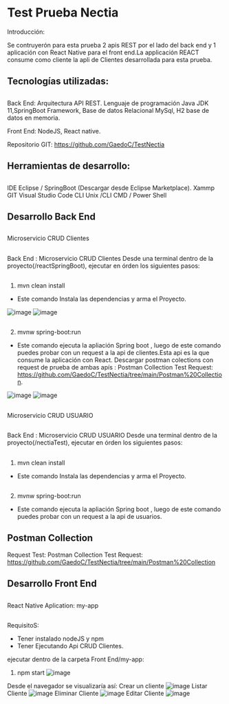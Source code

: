 # Test Prueba Nectia 
Introducción:

Se contruyerón para esta prueba 2 apis REST por el lado del back end y 1 aplicación con React Native para el front end.La applicación REACT consume como cliente la apli de Clientes desarrollada para esta prueba.

##
## Tecnologías utilizadas:
##

Back End: Arquitectura API REST.
 Lenguaje de programación Java JDK 11,SpringBoot Framework, Base de datos Relacional MySql, H2 base de datos en memoria.

Front End:
 NodeJS, React native.

Repositorio GIT: https://github.com/GaedoC/TestNectia

##
## Herramientas de desarrollo:
##
IDE Eclipse / SpringBoot (Descargar desde Eclipse Marketplace).
Xammp
GIT
Visual Studio Code
CLI Unix /CLI CMD / Power Shell
##
##
## Desarrollo Back End
##
Microservicio CRUD Clientes
##
Back End : Microservicio CRUD Clientes
    Desde una terminal dentro de la proyecto(/reactSpringBoot), ejecutar en órden los siguientes pasos:
##
1. mvn clean install
- Este comando Instala las dependencias y arma el Proyecto.

![image](https://github.com/GaedoC/TestNectia/assets/17816969/9723ff3b-c729-4dd1-9cc9-07e8b9f23e67)
![image](https://github.com/GaedoC/TestNectia/assets/17816969/0980be1c-c9d1-4753-8950-6f020e0820d2)
##
2. mvnw spring-boot:run
- Este comando ejecuta la apliación Spring boot , luego de este comando puedes probar con un request a la api de clientes.Esta api es la que consume la aplicación con React. Descargar postman colections con request de prueba de ambas apís : Postman Collection Test Request: https://github.com/GaedoC/TestNectia/tree/main/Postman%20Collection.

![image](https://github.com/GaedoC/TestNectia/assets/17816969/5d6a5d1c-9c01-477c-b831-c3d4c5f9cd63)
![image](https://github.com/GaedoC/TestNectia/assets/17816969/040e4bd4-0db6-4ceb-a067-60bbb4fc75cf)
##
##
Microservicio CRUD USUARIO
##
Back End : Microservicio CRUD USUARIO
    Desde una terminal dentro de la proyecto(/nectiaTest), ejecutar en órden los siguientes pasos:
##
1. mvn clean install
- Este comando Instala las dependencias y arma el Proyecto.
##
2. mvnw spring-boot:run
- Este comando ejecuta la apliación Spring boot , luego de este comando puedes probar con un request a la api de usuarios.
##
## Postman Collection
Request Test:
Postman Collection Test Request: https://github.com/GaedoC/TestNectia/tree/main/Postman%20Collection

## Desarrollo Front End
##
React Native Aplication: my-app  
##
RequisitoS:
  - Tener instalado nodeJS y npm
  - Tener Ejecutando Api CRUD Clientes.

ejecutar dentro de la carpeta Front End/my-app: 
1. npm  start
![image](https://github.com/GaedoC/TestNectia/assets/17816969/f808eb1e-f3b0-4220-954b-ea36ddde0408)

Desde el navegador se visualizaría así:
Crear un cliente
![image](https://github.com/GaedoC/TestNectia/assets/17816969/80258b68-e2d5-40a6-bc1c-9b580c68926f)
Listar Cliente
![image](https://github.com/GaedoC/TestNectia/assets/17816969/02a5aa90-2a1a-45e8-8dc3-2e6b25ece576)
Eliminar Cliente
![image](https://github.com/GaedoC/TestNectia/assets/17816969/0086e6d9-4b2f-4998-aedb-c3e296295d60)
Editar Cliente
![image](https://github.com/GaedoC/TestNectia/assets/17816969/a8904f7b-dd82-461d-8407-846d38ddf643)


